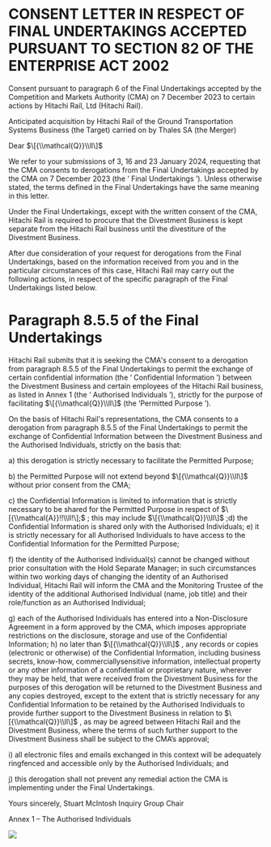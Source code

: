 # CONSENT LETTER IN RESPECT OF FINAL UNDERTAKINGS ACCEPTED PURSUANT TO SECTION 82 OF THE ENTERPRISE ACT 2002

Consent pursuant to paragraph 6 of the Final Undertakings accepted by the Competition and Markets Authority (CMA) on 7 December 2023 to certain actions by Hitachi Rail, Ltd (Hitachi Rail).

Anticipated acquisition by Hitachi Rail of the Ground Transportation Systems Business (the Target) carried on by Thales SA (the Merger)

Dear $\[{\\mathcal{Q}}\\ll\]$

We refer to your submissions of 3, 16 and 23 January 2024, requesting that the CMA consents to derogations from the Final Undertakings accepted by the CMA on 7 December 2023 (the ‘ Final Undertakings ’). Unless otherwise stated, the terms defined in the Final Undertakings have the same meaning in this letter.

Under the Final Undertakings, except with the written consent of the CMA, Hitachi Rail is required to procure that the Divestment Business is kept separate from the Hitachi Rail business until the divestiture of the Divestment Business.

After due consideration of your request for derogations from the Final Undertakings, based on the information received from you and in the particular circumstances of this case, Hitachi Rail may carry out the following actions, in respect of the specific paragraph of the Final Undertakings listed below.

# Paragraph 8.5.5 of the Final Undertakings

Hitachi Rail submits that it is seeking the CMA's consent to a derogation from paragraph 8.5.5 of the Final Undertakings to permit the exchange of certain confidential information (the ‘ Confidential Information ’) between the Divestment Business and certain employees of the Hitachi Rail business, as listed in Annex 1 (the ‘ Authorised Individuals ’), strictly for the purpose of facilitating $\[{\\mathcal{Q}}\\ll\]$ (the ‘Permitted Purpose ’).

On the basis of Hitachi Rail's representations, the CMA consents to a derogation from paragraph 8.5.5 of the Final Undertakings to permit the exchange of Confidential Information between the Divestment Business and the Authorised Individuals, strictly on the basis that:

a) this derogation is strictly necessary to facilitate the Permitted Purpose;

b) the Permitted Purpose will not extend beyond $\[{\\mathcal{Q}}\\ll\]$ without prior consent from the CMA;

c) the Confidential Information is limited to information that is strictly necessary to be shared for the Permitted Purpose in respect of $\[{\\mathcal{A}}!!\\ll!\];$ ; this may include $\[{\\mathcal{Q}}\\ll\]$ ;d) the Confidential Information is shared only with the Authorised Individuals; e) it is strictly necessary for all Authorised Individuals to have access to the Confidential Information for the Permitted Purpose;

f) the identity of the Authorised Individual(s) cannot be changed without prior consultation with the Hold Separate Manager; in such circumstances within two working days of changing the identity of an Authorised Individual, Hitachi Rail will inform the CMA and the Monitoring Trustee of the identity of the additional Authorised Individual (name, job title) and their role/function as an Authorised Individual;

g) each of the Authorised Individuals has entered into a Non-Disclosure Agreement in a form approved by the CMA, which imposes appropriate restrictions on the disclosure, storage and use of the Confidential Information; h) no later than $\[{\\mathcal{Q}}\\ll\]$ , any records or copies (electronic or otherwise) of the Confidential Information, including business secrets, know-how, commerciallysensitive information, intellectual property or any other information of a confidential or proprietary nature, wherever they may be held, that were received from the Divestment Business for the purposes of this derogation will be returned to the Divestment Business and any copies destroyed, except to the extent that is strictly necessary for any Confidential Information to be retained by the Authorised Individuals to provide further support to the Divestment Business in relation to $\[{\\mathcal{Q}}\\ll\]$ , as may be agreed between Hitachi Rail and the Divestment Business, where the terms of such further support to the Divestment Business shall be subject to the CMA’s approval;

i) all electronic files and emails exchanged in this context will be adequately ringfenced and accessible only by the Authorised Individuals; and

j) this derogation shall not prevent any remedial action the CMA is implementing under the Final Undertakings.

Yours sincerely, Stuart McIntosh Inquiry Group Chair

Annex 1 – The Authorised Individuals

![](/tmp/495b54bd-cbe2-4ad7-af53-84d5ed4c3fd5/images/5af23179d9fd9f9d22a16a228eaf81fba46895a760cf3755460463710c1b8c2a.jpg)